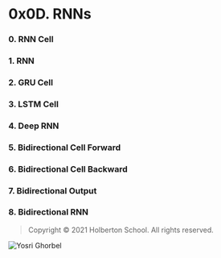 # 0x0D. RNNs
### 0. RNN Cell
### 1. RNN
### 2. GRU Cell
### 3. LSTM Cell
### 4. Deep RNN
### 5. Bidirectional Cell Forward
### 6. Bidirectional Cell Backward
### 7. Bidirectional Output
### 8. Bidirectional RNN

> Copyright © 2021 Holberton School. All rights reserved.

![Yosri Ghorbel](https://pbs.twimg.com/media/E3YEO7kXwAU9x6x?format=png&name=4096x4096)
